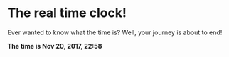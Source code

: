 # The real time clock!

Ever wanted to know what the time is? Well, your journey is about to end!

**The time is Nov 20, 2017, 22:58**